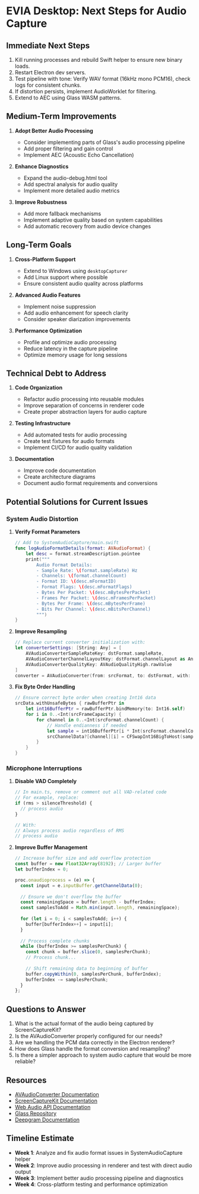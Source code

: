 # EVIA Desktop: Next Steps for Audio Capture

## Immediate Next Steps
1. Kill running processes and rebuild Swift helper to ensure new binary loads.
2. Restart Electron dev servers.
3. Test pipeline with tone: Verify WAV format (16kHz mono PCM16), check logs for consistent chunks.
4. If distortion persists, implement AudioWorklet for filtering.
5. Extend to AEC using Glass WASM patterns.

## Medium-Term Improvements

1. **Adopt Better Audio Processing**
   - Consider implementing parts of Glass's audio processing pipeline
   - Add proper filtering and gain control
   - Implement AEC (Acoustic Echo Cancellation)

2. **Enhance Diagnostics**
   - Expand the audio-debug.html tool
   - Add spectral analysis for audio quality
   - Implement more detailed audio metrics

3. **Improve Robustness**
   - Add more fallback mechanisms
   - Implement adaptive quality based on system capabilities
   - Add automatic recovery from audio device changes

## Long-Term Goals

1. **Cross-Platform Support**
   - Extend to Windows using `desktopCapturer`
   - Add Linux support where possible
   - Ensure consistent audio quality across platforms

2. **Advanced Audio Features**
   - Implement noise suppression
   - Add audio enhancement for speech clarity
   - Consider speaker diarization improvements

3. **Performance Optimization**
   - Profile and optimize audio processing
   - Reduce latency in the capture pipeline
   - Optimize memory usage for long sessions

## Technical Debt to Address

1. **Code Organization**
   - Refactor audio processing into reusable modules
   - Improve separation of concerns in renderer code
   - Create proper abstraction layers for audio capture

2. **Testing Infrastructure**
   - Add automated tests for audio processing
   - Create test fixtures for audio formats
   - Implement CI/CD for audio quality validation

3. **Documentation**
   - Improve code documentation
   - Create architecture diagrams
   - Document audio format requirements and conversions

## Potential Solutions for Current Issues

### System Audio Distortion

1. **Verify Format Parameters**
   ```swift
   // Add to SystemAudioCapture/main.swift
   func logAudioFormatDetails(format: AVAudioFormat) {
       let desc = format.streamDescription.pointee
       print("""
           Audio Format Details:
           - Sample Rate: \(format.sampleRate) Hz
           - Channels: \(format.channelCount)
           - Format ID: \(desc.mFormatID)
           - Format Flags: \(desc.mFormatFlags)
           - Bytes Per Packet: \(desc.mBytesPerPacket)
           - Frames Per Packet: \(desc.mFramesPerPacket)
           - Bytes Per Frame: \(desc.mBytesPerFrame)
           - Bits Per Channel: \(desc.mBitsPerChannel)
           """)
   }
   ```

2. **Improve Resampling**
   ```swift
   // Replace current converter initialization with:
   let converterSettings: [String: Any] = [
       AVAudioConverterSampleRateKey: dstFormat.sampleRate,
       AVAudioConverterChannelLayoutKey: dstFormat.channelLayout as Any,
       AVAudioConverterQualityKey: AVAudioQualityHigh.rawValue
   ]
   converter = AVAudioConverter(from: srcFormat, to: dstFormat, with: converterSettings)
   ```

3. **Fix Byte Order Handling**
   ```swift
   // Ensure correct byte order when creating Int16 data
   srcData.withUnsafeBytes { rawBufferPtr in
       let int16BufferPtr = rawBufferPtr.bindMemory(to: Int16.self)
       for i in 0..<Int(srcFrameCapacity) {
           for channel in 0..<Int(srcFormat.channelCount) {
               // Handle endianness if needed
               let sample = int16BufferPtr[i * Int(srcFormat.channelCount) + channel]
               srcChannelData?[channel][i] = CFSwapInt16BigToHost(sample)
           }
       }
   }
   ```

### Microphone Interruptions

1. **Disable VAD Completely**
   ```typescript
   // In main.ts, remove or comment out all VAD-related code
   // For example, replace:
   if (rms > silenceThreshold) {
     // process audio
   }
   
   // With:
   // Always process audio regardless of RMS
   // process audio
   ```

2. **Improve Buffer Management**
   ```typescript
   // Increase buffer size and add overflow protection
   const buffer = new Float32Array(8192); // Larger buffer
   let bufferIndex = 0;
   
   proc.onaudioprocess = (e) => {
     const input = e.inputBuffer.getChannelData(0);
     
     // Ensure we don't overflow the buffer
     const remainingSpace = buffer.length - bufferIndex;
     const samplesToAdd = Math.min(input.length, remainingSpace);
     
     for (let i = 0; i < samplesToAdd; i++) {
       buffer[bufferIndex++] = input[i];
     }
     
     // Process complete chunks
     while (bufferIndex >= samplesPerChunk) {
       const chunk = buffer.slice(0, samplesPerChunk);
       // Process chunk...
       
       // Shift remaining data to beginning of buffer
       buffer.copyWithin(0, samplesPerChunk, bufferIndex);
       bufferIndex -= samplesPerChunk;
     }
   };
   ```

## Questions to Answer

1. What is the actual format of the audio being captured by ScreenCaptureKit?
2. Is the AVAudioConverter properly configured for our needs?
3. Are we handling the PCM data correctly in the Electron renderer?
4. How does Glass handle the format conversion and resampling?
5. Is there a simpler approach to system audio capture that would be more reliable?

## Resources

- [AVAudioConverter Documentation](https://developer.apple.com/documentation/avfoundation/avaudioconverter)
- [ScreenCaptureKit Documentation](https://developer.apple.com/documentation/screencapturekit)
- [Web Audio API Documentation](https://developer.mozilla.org/en-US/docs/Web/API/Web_Audio_API)
- [Glass Repository](https://github.com/pickle-com/glass)
- [Deepgram Documentation](https://developers.deepgram.com/docs/)

## Timeline Estimate

- **Week 1**: Analyze and fix audio format issues in SystemAudioCapture helper
- **Week 2**: Improve audio processing in renderer and test with direct audio output
- **Week 3**: Implement better audio processing pipeline and diagnostics
- **Week 4**: Cross-platform testing and performance optimization
